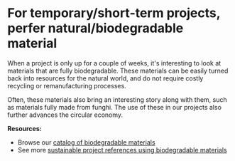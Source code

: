 # For temporary/short-term projects, perfer natural/biodegradable material

When a project is only up for a couple of weeks, it's interesting to look at materials that are fully biodegradable. These materials can be easily turned back into resources for the natural world, and do not require costly recycling or remanufacturing processes. 

Often, these materials also bring an interesting story along with them, such as materials fully made from funghi. The use of these in our projects also further advances the circular economy. 

**Resources:** 

- Browse our [catalog of biodegradable materials](https://docs.google.com/spreadsheets/d/1y1n43c8ALWM0b8hw8dMuYAjGDD8oQF6_qKOgou3GBa8/edit#gid=0)
- See more [sustainable project references using biodegradable materials](https://www.are.na/random-studio-i5kczxklwpg/sustainable-project-references)
